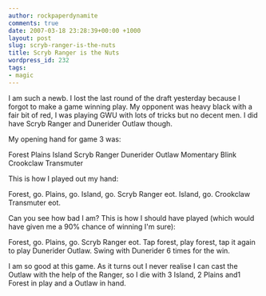 ```yaml
---
author: rockpaperdynamite
comments: true
date: 2007-03-18 23:28:39+00:00 +1000
layout: post
slug: scryb-ranger-is-the-nuts
title: Scryb Ranger is the Nuts
wordpress_id: 232
tags:
- magic
---
```


I am such a newb. I lost the last round of the draft yesterday because I forgot to make a game winning play. My opponent was heavy black with a fair bit of red, I was playing GWU with lots of tricks but no decent men. I did have Scryb Ranger and Dunerider Outlaw though.

My opening hand for game 3 was:

Forest
Plains
Island
Scryb Ranger
Dunerider Outlaw
Momentary Blink
Crookclaw Transmuter<!-- more -->

This is how I played out my hand:

Forest, go.
Plains, go.
Island, go.
Scryb Ranger eot.
Island, go.
Crookclaw Transmuter eot.

Can you see how bad I am? This is how I should have played (which would have given me a 90% chance of winning I'm sure):

Forest, go.
Plains, go.
Scryb Ranger eot.
Tap forest, play forest, tap it again to play Dunerider Outlaw.
Swing with Dunerider 6 times for the win.

I am so good at this game. As it turns out I never realise I can cast the Outlaw with the help of the Ranger, so I die with 3 Island, 2 Plains and1 Forest in play and a Outlaw in hand.
